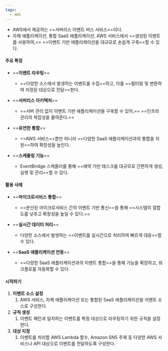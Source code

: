 ```yaml
---
tags:
  - AWS
---
```


- AWS에서 제공하는 ==서버리스 이벤트 버스 서비스==이다.
- 자체 애플리케이션, 통합 SaaS 애플리케이션, AWS 서비스에서 ==생성된 이벤트를 사용하여,==
  ==이벤트 기반 애플리케이션을 대규모로 손쉽게 구축==할 수 있다.

#### **주요 특징**

- ==**이벤트 라우팅**==
	- ==다양한 소스에서 발생하는 이벤트를 수집==하고, 
	  이를 ==필터링 및 변환하여 지정된 대상으로 전달==한다.

- ==**서버리스 아키텍처**==
	- ==서버 관리 없이 이벤트 기반 애플리케이션을 구축할 수 있어,==
	  ==인프라 관리의 복잡성을 줄여준다.==

- ==**유연한 통합**==
	- ==AWS 서비스==뿐만 아니라 ==다양한 SaaS 애플리케이션과의 통합을 지원==하여 확장성을 높인다.

- ==**스케줄링 기능**==
	- EventBridge 스케줄러를 통해 ==예약 기반 태스크를 대규모로 간편하게 생성, 실행 및 관리==할 수 있다.


#### **활용 사례**

- ==**마이크로서비스 통합**==
	- ==분산된 마이크로서비스 간의 이벤트 기반 통신==을 통해 ==시스템의 결합도를 낮추고 확장성을 높일 수 있다.==

- ==**실시간 데이터 처리**==
	- 다양한 소스에서 발생하는 ==이벤트를 실시간으로 처리하여 빠르게 대응==할 수 있다.

- ==**SaaS 애플리케이션 연동**==
	- ==다양한 SaaS 애플리케이션과의 이벤트 통합==을 통해 기능을 확장하고,
	  워크플로를 자동화할 수 있다.


#### **시작하기**

1. **이벤트 소스 설정**
	1. AWS 서비스, 자체 애플리케이션 또는 통합된 SaaS 애플리케이션을 이벤트 소스로 구성한다.
2. **규칙 생성**
	1. 이벤트 패턴과 일치하는 이벤트를 특정 대상으로 라우팅하기 위한 규칙을 설정한다.
3. **대상 지정**
	1. 이벤트를 처리할 AWS Lambda 함수, Amazon SNS 주제 등 다양한 AWS 서비스나 API 대상으로 이벤트를 전달하도록 구성한다.